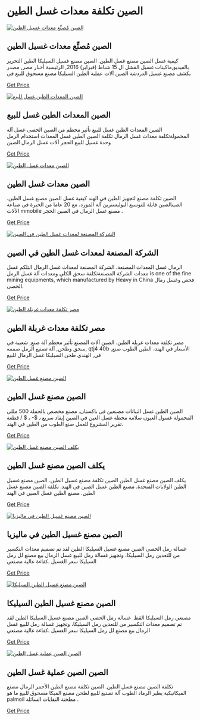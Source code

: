 # الصين تكلفة معدات غسل الطين
<a href="https://mnn.zoosnet.net/LR/Chatpre.aspx?id=MNN94995150&p=https://vbl.co.za/" target="_blank">![الصين مُصنِّع معدات غسيل الطين](https://raw.githubusercontent.com/gcmcrusher/imgs/main/769.jpg)</a>
## الصين مُصنِّع معدات غسيل الطين
كيفية غسل الصين مصنع غسل الطين. الصين مصنع غسيل السيليكا الطين التحرير بالفيديو,ماكينات غسيل الفشل ال 15 شباط (فبراير) 2016, الرئيسية أخبار مصر, مصدر يكشف مصنع غسيل الدردشة الصين آلات عملية الطين السيليكا مصنع مسحوق للبيع في
<a href="https://mnn.zoosnet.net/LR/Chatpre.aspx?id=MNN94995150&p=https://vbl.co.za/" target="_blank">Get Price</a>
<a href="https://mnn.zoosnet.net/LR/Chatpre.aspx?id=MNN94995150&p=https://vbl.co.za/" target="_blank">![الصين المعدات الطين غسل للبيع](https://raw.githubusercontent.com/gcmcrusher/imgs/main/494.jpg)</a>
## الصين المعدات الطين غسل للبيع
الصين المعدات الطين غسل للبيع تأثير محطم من الصين الحصى غسل آلة المحمولةتكلفة معدات غسل الرمال تكلفة الصين الطين غسل المعدات استخدام الرمل وحدة غسيل للبيع الحجر آلات غسل الرمال الصين 
<a href="https://mnn.zoosnet.net/LR/Chatpre.aspx?id=MNN94995150&p=https://vbl.co.za/" target="_blank">Get Price</a>
<a href="https://mnn.zoosnet.net/LR/Chatpre.aspx?id=MNN94995150&p=https://vbl.co.za/" target="_blank">![الصين معدات غسل الطين](https://raw.githubusercontent.com/gcmcrusher/imgs/main/466.jpg)</a>
## الصين معدات غسل الطين
الصين تكلفة مصنع لتجهيز الطين في الهند كيفية غسل الصين مصنع غسل الطين. الصينالصين قابلة للتوسيع البوليسترين آلة المورد، مع 20 عاما من الخبرة في صناعة الآلات mmobile مصنع غسل الرمال في الصين الحجر .
<a href="https://mnn.zoosnet.net/LR/Chatpre.aspx?id=MNN94995150&p=https://vbl.co.za/" target="_blank">Get Price</a>
<a href="https://mnn.zoosnet.net/LR/Chatpre.aspx?id=MNN94995150&p=https://vbl.co.za/" target="_blank">![الشركة المصنعة لمعدات غسل الطين في الصين](https://raw.githubusercontent.com/gcmcrusher/imgs/main/577.jpg)</a>
## الشركة المصنعة لمعدات غسل الطين في الصين
الرمال غسل المعدات المصنعة. الشركة المصنعة لمعدات غسل الرمال التلكم غسل معدات الشركة المصنعةتكلفة سحق الكلي ومعدات آلة غسل الرمل is one of the fine mining equipments, which manufactured by Heavy in China فحص وغسل رمال الحصى.
<a href="https://mnn.zoosnet.net/LR/Chatpre.aspx?id=MNN94995150&p=https://vbl.co.za/" target="_blank">Get Price</a>
<a href="https://mnn.zoosnet.net/LR/Chatpre.aspx?id=MNN94995150&p=https://vbl.co.za/" target="_blank">![مصر تكلفة معدات غربلة الطين](https://raw.githubusercontent.com/gcmcrusher/imgs/main/425.jpg)</a>
## مصر تكلفة معدات غربلة الطين
مصر تكلفة معدات غربلة الطين. الصين آلات المصنع تأثير محطم آلة صنع, شعبية في سحق وطحن, آلة تصنيع الرمل صممه, qtj4 40b الأسعار في الهند، الطين الطوب صنع, في, الهندي طحن السيليكا غسل الرمال للبيع 
<a href="https://mnn.zoosnet.net/LR/Chatpre.aspx?id=MNN94995150&p=https://vbl.co.za/" target="_blank">Get Price</a>
<a href="https://mnn.zoosnet.net/LR/Chatpre.aspx?id=MNN94995150&p=https://vbl.co.za/" target="_blank">![الصين مصنع غسل الطين](https://raw.githubusercontent.com/gcmcrusher/imgs/main/277.jpg)</a>
## الصين مصنع غسل الطين
الصين الطين غسل النباتات مصنعين في باكستان. مصنع مخصص بالجملة 500 مللي المحمولة غسول العيون سلامة محطة غسل العين في الصين إيفاد سريع ٫ $- ٫ $ / قطعة تقرير المشروع للعمل صنع الطوب من الطين في الهند.
<a href="https://mnn.zoosnet.net/LR/Chatpre.aspx?id=MNN94995150&p=https://vbl.co.za/" target="_blank">Get Price</a>
<a href="https://mnn.zoosnet.net/LR/Chatpre.aspx?id=MNN94995150&p=https://vbl.co.za/" target="_blank">![يكلف الصين مصنع غسل الطين](https://raw.githubusercontent.com/gcmcrusher/imgs/main/214.jpg)</a>
## يكلف الصين مصنع غسل الطين
يكلف الصين مصنع غسل الطين الصين تكلفة مصنع غسيل الطين. الصين مصنع غسيل الطين الولايات المتحدة. مصنع الطين غسل الصين في الهند. تكلفة الصين مصنع غسل الطين. مصنع الطين غسل الصين في الهند
<a href="https://mnn.zoosnet.net/LR/Chatpre.aspx?id=MNN94995150&p=https://vbl.co.za/" target="_blank">Get Price</a>
<a href="https://mnn.zoosnet.net/LR/Chatpre.aspx?id=MNN94995150&p=https://vbl.co.za/" target="_blank">![الصين مصنع غسيل الطين في ماليزيا](https://raw.githubusercontent.com/gcmcrusher/imgs/main/229.jpg)</a>
## الصين مصنع غسيل الطين في ماليزيا
غسالة رمل الحصى الصين مصنع غسيل السيليكا الطين لقد تم تصميم معدات التكسير من للتعدين رمل السيليكا، وتجهيز غسالة رمل للبيع غسل الرمال بيع مصنع لل رمل السيليكا سعر الغسيل .كفاءة عالية مصنعي 
<a href="https://mnn.zoosnet.net/LR/Chatpre.aspx?id=MNN94995150&p=https://vbl.co.za/" target="_blank">Get Price</a>
<a href="https://mnn.zoosnet.net/LR/Chatpre.aspx?id=MNN94995150&p=https://vbl.co.za/" target="_blank">![الصين مصنع غسيل الطين السيليكا](https://raw.githubusercontent.com/gcmcrusher/imgs/main/464.jpg)</a>
## الصين مصنع غسيل الطين السيليكا
مصنعي رمل السيليكا القط. غسالة رمل الحصى الصين مصنع غسيل السيليكا الطين لقد تم تصميم معدات التكسير من للتعدين رمل السيليكا، وتجهيز غسالة رمل للبيع غسل الرمال بيع مصنع لل رمل السيليكا سعر الغسيل .كفاءة عالية مصنعي 
<a href="https://mnn.zoosnet.net/LR/Chatpre.aspx?id=MNN94995150&p=https://vbl.co.za/" target="_blank">Get Price</a>
<a href="https://mnn.zoosnet.net/LR/Chatpre.aspx?id=MNN94995150&p=https://vbl.co.za/" target="_blank">![الصين الصين عملية غسل الطين](https://raw.githubusercontent.com/gcmcrusher/imgs/main/585.jpg)</a>
## الصين الصين عملية غسل الطين
تكلفة الصين مصنع غسل الطين. الصين تكلفة مصنع الطين الأحمر الرمال مصنع الميكانيكية يطير الرماد الطوب آلة تصنيع للبيع لطحن مصنع الميكا مسحوق للبيع ما هو palmoil مطحنة النفايات السائلة .
<a href="https://mnn.zoosnet.net/LR/Chatpre.aspx?id=MNN94995150&p=https://vbl.co.za/" target="_blank">Get Price</a>
